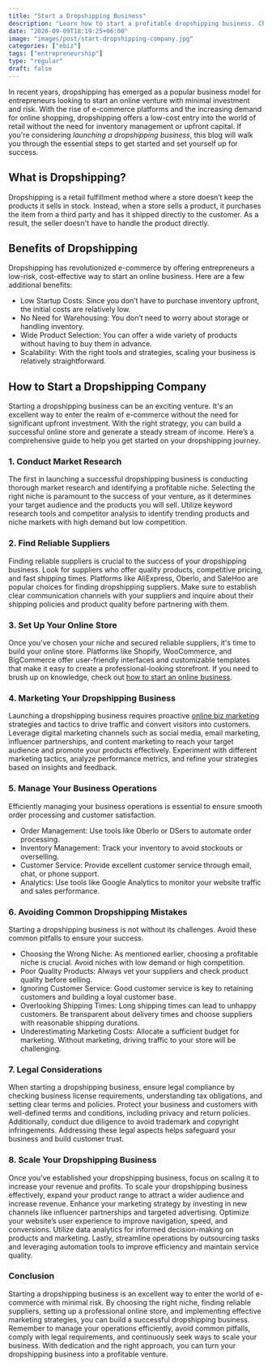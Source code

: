 ```yaml
---
title: "Start a Dropshipping Business"
description: "Learn how to start a profitable dropshipping business. Choose the right niche, find trusted suppliers, and build a high-converting online store from scratch."
date: "2020-09-09T18:19:25+06:00"
image: "images/post/start-dropshipping-company.jpg"
categories: ["ebiz"]
tags: ["entrepreneurship"]
type: "regular"
draft: false
---
```


In recent years, dropshipping has emerged as a popular business model for entrepreneurs looking to start an online venture with minimal investment and risk. With the rise of e-commerce platforms and the increasing demand for online shopping, dropshipping offers a low-cost entry into the world of retail without the need for inventory management or upfront capital. If you're considering _launching a dropshipping business_, this blog will walk you through the essential steps to get started and set yourself up for success.

## What is Dropshipping?

Dropshipping is a retail fulfillment method where a store doesn’t keep the products it sells in stock. Instead, when a store sells a product, it purchases the item from a third party and has it shipped directly to the customer. As a result, the seller doesn't have to handle the product directly.

## Benefits of Dropshipping

Dropshipping has revolutionized e-commerce by offering entrepreneurs a low-risk, cost-effective way to start an online business. Here are a few additional benefits:

- Low Startup Costs: Since you don’t have to purchase inventory upfront, the initial costs are relatively low.
- No Need for Warehousing: You don’t need to worry about storage or handling inventory.
- Wide Product Selection: You can offer a wide variety of products without having to buy them in advance.
- Scalability: With the right tools and strategies, scaling your business is relatively straightforward.

## How to Start a Dropshipping Company

Starting a dropshipping business can be an exciting venture. It's an excellent way to enter the realm of e-commerce without the need for significant upfront investment. With the right strategy, you can build a successful online store and generate a steady stream of income. Here’s a comprehensive guide to help you get started on your dropshipping journey.

### 1. Conduct Market Research

The first in launching a successful dropshipping business is conducting thorough market research and identifying a profitable niche. Selecting the right niche is paramount to the success of your venture, as it determines your target audience and the products you will sell. Utilize keyword research tools and competitor analysis to identify trending products and niche markets with high demand but low competition.

### 2. Find Reliable Suppliers

Finding reliable suppliers is crucial to the success of your dropshipping business. Look for suppliers who offer quality products, competitive pricing, and fast shipping times. Platforms like AliExpress, Oberlo, and SaleHoo are popular choices for finding dropshipping suppliers. Make sure to establish clear communication channels with your suppliers and inquire about their shipping policies and product quality before partnering with them.

### 3. Set Up Your Online Store

Once you've chosen your niche and secured reliable suppliers, it's time to build your online store. Platforms like Shopify, WooCommerce, and BigCommerce offer user-friendly interfaces and customizable templates that make it easy to create a professional-looking storefront. If you need to brush up on knowledge, check out [how to start an online business](/blog/how-to-start-an-online-business/).

### 4. Marketing Your Dropshipping Business

Launching a dropshipping business requires proactive [online biz marketing](/blog/marketing-a-online-business/) strategies and tactics to drive traffic and convert visitors into customers. Leverage digital marketing channels such as social media, email marketing, influencer partnerships, and content marketing to reach your target audience and promote your products effectively. Experiment with different marketing tactics, analyze performance metrics, and refine your strategies based on insights and feedback.

### 5. Manage Your Business Operations

Efficiently managing your business operations is essential to ensure smooth order processing and customer satisfaction.

- Order Management: Use tools like Oberlo or DSers to automate order processing.
- Inventory Management: Track your inventory to avoid stockouts or overselling.
- Customer Service: Provide excellent customer service through email, chat, or phone support.
- Analytics: Use tools like Google Analytics to monitor your website traffic and sales performance.

### 6. Avoiding Common Dropshipping Mistakes

Starting a dropshipping business is not without its challenges. Avoid these common pitfalls to ensure your success.

- Choosing the Wrong Niche: As mentioned earlier, choosing a profitable niche is crucial. Avoid niches with low demand or high competition.
- Poor Quality Products: Always vet your suppliers and check product quality before selling.
- Ignoring Customer Service: Good customer service is key to retaining customers and building a loyal customer base.
- Overlooking Shipping Times: Long shipping times can lead to unhappy customers. Be transparent about delivery times and choose suppliers with reasonable shipping durations.
- Underestimating Marketing Costs: Allocate a sufficient budget for marketing. Without marketing, driving traffic to your store will be challenging.

### 7. Legal Considerations

When starting a dropshipping business, ensure legal compliance by checking business license requirements, understanding tax obligations, and setting clear terms and policies. Protect your business and customers with well-defined terms and conditions, including privacy and return policies. Additionally, conduct due diligence to avoid trademark and copyright infringements. Addressing these legal aspects helps safeguard your business and build customer trust.

### 8. Scale Your Dropshipping Business

Once you’ve established your dropshipping business, focus on scaling it to increase your revenue and profits. To scale your dropshipping business effectively, expand your product range to attract a wider audience and increase revenue. Enhance your marketing strategy by investing in new channels like influencer partnerships and targeted advertising. Optimize your website’s user experience to improve navigation, speed, and conversions. Utilize data analytics for informed decision-making on products and marketing. Lastly, streamline operations by outsourcing tasks and leveraging automation tools to improve efficiency and maintain service quality.

### Conclusion

Starting a dropshipping business is an excellent way to enter the world of e-commerce with minimal risk. By choosing the right niche, finding reliable suppliers, setting up a professional online store, and implementing effective marketing strategies, you can build a successful dropshipping business. Remember to manage your operations efficiently, avoid common pitfalls, comply with legal requirements, and continuously seek ways to scale your business. With dedication and the right approach, you can turn your dropshipping business into a profitable venture.
